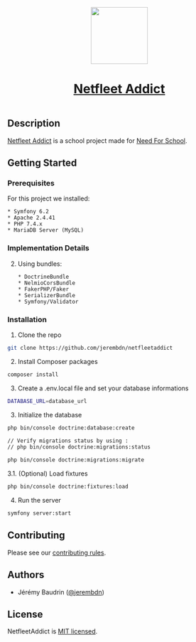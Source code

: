 <p align="center">
  <a href="https://www.needfor-school.com/">
      <picture>
        <source media="(prefers-color-scheme: dark)" srcset="https://www.needfor-school.com/wp-content/uploads/2021/09/logo_Need_For_School.jpg">
        <img src="https://www.needfor-school.com/wp-content/uploads/2021/09/logo_Need_For_School.jpg" width="128">
      </picture>
    <h1 align="center">
      Netfleet Addict
    </h1>
  </a>
</p>

<p align="center">
  <a aria-label="License" href="https://github.com/needforschool/kikoolol-server/blob/master/LICENSE" target="_blank">
    <img alt="" src="https://img.shields.io/npm/l/next.svg?style=for-the-badge&labelColor=000000">
  </a>
</p>

## Description

[Netfleet Addict](https://github.com/jerembdn/netfleetaddict) is a school project made for [Need For School](https://www.needfor-school.com/).

## Getting Started

### Prerequisites

For this project we installed:

	* Symfony 6.2
	* Apache 2.4.41
	* PHP 7.4.x
	* MariaDB Server (MySQL)


### Implementation Details

2) Using bundles: 	

       * DoctrineBundle
       * NelmioCorsBundle
       * FakerPHP/Faker
       * SerializerBundle
       * Symfony/Validator

### Installation

1. Clone the repo

```sh
git clone https://github.com/jerembdn/netfleetaddict
```

2. Install Composer packages

```sh
composer install
```

3. Create a .env.local file and set your database informations

```sh
DATABASE_URL=database_url
```

3. Initialize the database

```sh
php bin/console doctrine:database:create
```

```sh
// Verify migrations status by using :
// php bin/console doctrine:migrations:status

php bin/console doctrine:migrations:migrate
```

3.1. (Optional) Load fixtures

```sh
php bin/console doctrine:fixtures:load
```

4. Run the server

```sh
symfony server:start
```

## Contributing

Please see our [contributing rules](https://docs.onruntime.com/contributing/introduction).

## Authors

- Jérémy Baudrin ([@jerembdn](https://github.com/jerembdn))

## License

NetfleetAddict is [MIT licensed](LICENSE).